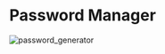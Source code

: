# Password Manager

![password_generator](https://github.com/sudeepsudhevan/python-small-projects/assets/31392327/40420ad0-2aff-4710-b8cb-32adffb6beb3)
